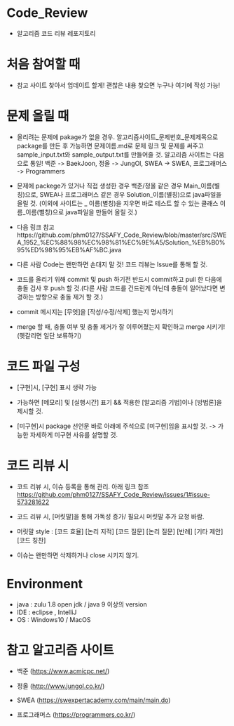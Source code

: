 # Code_Review
- 알고리즘 코드 리뷰 레포지토리


# 처음 참여할 때
- 참고 사이트 찾아서 업데이트 할게! 괜찮은 내용 찾으면 누구나 여기에 작성 가능!


# 문제 올릴 때

- 올리려는 문제에 pakage가 없을 경우. 알고리즘사이트_문제번호_문제제목으로 package를 만든 후 가능하면 문제이름.md로 문제 링크 및 문제를 써주고 sample_input.txt와 sample_output.txt를 만들어줄 것. 알고리즘 사이트는 다음으로 통일! 
백준 -> BaekJoon,
정올 -> JungOl,
SWEA -> SWEA,
프로그래머스 -> Programmers

- 문제에 packege가 있거나 직접 생성한 경우 백준/정올 같은 경우 Main_이름(별칭)으로, SWEA나 프로그래머스 같은 경우 Solution_이름(별칭)으로 java파일을 올릴 것. (이외에 사이트는 _ 이름(별칭)을 지우면 바로 테스트 할 수 있는 클래스 이름_이름(별칭)으로 java파일을 만들어 올릴 것.)

- 다음 링크 참고https://github.com/phm0127/SSAFY_Code_Review/blob/master/src/SWEA_1952_%EC%88%98%EC%98%81%EC%9E%A5/Solution_%EB%B0%95%ED%98%95%EB%AF%BC.java

- 다른 사람 Code는 왠만하면 손대지 말 것! 코드 리뷰는 Issue를 통해 할 것.

- 코드를 올리기 위해 commit 및 push 하기전 반드시 commit하고 pull 한 다음에 충돌 검사 후 push 할 것.(다른 사람 코드를 건드린게 아닌데 충돌이 일어났다면 변경하는 방향으로 충돌 제거 할 것.)

- commit 메시지는 [무엇]을 [작성/수정/삭제] 했는지 명시하기

- merge 할 때, 충돌 여부 및 충돌 제거가 잘 이루어졌는지 확인하고 merge 시키기! (헷갈리면 일단 보류하기)


# 코드 파일 구성
- [구현]시, [구현] 표시 생략 가능

- 가능하면 [메모리] 및 [실행시간] 표기 && 적용한 [알고리즘 기법]이나 [방법론]을 제시할 것.

- [미구현]시 package 선언문 바로 아래에 주석으로 [미구현]임을 표시할 것. -> 가능한 자세하게 미구현 사유를 설명할 것.


# 코드 리뷰 시
- 코드 리뷰 시, 이슈 등록을 통해 관리. 아래 링크 참조 https://github.com/phm0127/SSAFY_Code_Review/issues/1#issue-573281622
- 코드 리뷰 시, [머릿말]을 통해 가독성 증가/ 필요시 머릿말 추가 요청 바람.

- 머릿말 style : [코드 효율] [논리 지적] [코드 질문] [논리 질문] [반례] [기타 제안] [코드 칭찬]
- 이슈는 왠만하면 삭제하거나 close 시키지 않기.


# Environment
- java : zulu 1.8 open jdk / java 9 이상의 version
- IDE : eclipse , IntelliJ
- OS : Windows10 / MacOS


# 참고 알고리즘 사이트
- 백준 (https://www.acmicpc.net/)

- 정올 (http://www.jungol.co.kr/)

- SWEA (https://swexpertacademy.com/main/main.do)

- 프로그래머스 (https://programmers.co.kr/)

